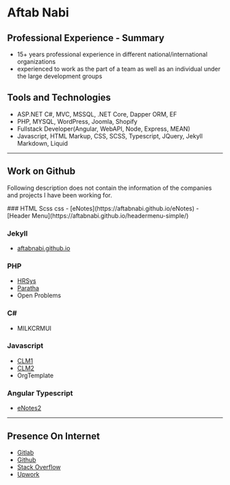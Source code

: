 # Aftab Nabi 

## Professional Experience - Summary
- 15+ years professional experience in different national/international organizations
- experienced to work as the part of a team as well as an individual under the large development groups

## Tools and Technologies
- ASP.NET C#, MVC, MSSQL, .NET Core, Dapper ORM, EF
- PHP, MYSQL, WordPress, Joomla, Shopify
- Fullstack Developer(Angular, WebAPI, Node, Express, MEAN)
- Javascript, HTML Markup, CSS, SCSS, Typescript, JQuery, Jekyll Markdown, Liquid

*********************************************

## Work on Github
<p>
    Following description does not contain the information of the companies and projects I have been working for.      
</p>
### HTML Scss css
- [eNotes](https://aftabnabi.github.io/eNotes)
- [Header Menu](https://aftabnabi.github.io/headermenu-simple/)

### Jekyll
- [aftabnabi.github.io](https://aftabnabi.github.io/)

### PHP
 - [HRSys](https://github.com/aftabnabi/HRSys)
 - [Paratha](https://aftabnabi.github.io/paratha/)
 - Open Problems  

### C#
- MILKCRMUI

### Javascript
- [CLM1](https://github.com/aftabnabi/CLM1)
- [CLM2](https://github.com/aftabnabi/CLM2)
- OrgTemplate

### Angular Typescript
- [eNotes2](https://stackblitz.com/edit/angular-hm3jej)

*******************************************

## Presence On Internet
- [Gitlab](https://gitlab.com/AftabNabi)
- [Github](https://github.com/aftabnabi)
- [Stack Overflow](https://stackoverflow.com/users/557489/mls)
- [Upwork](https://www.upwork.com/o/profiles/users/_~015a696f4e34db5d16/)
